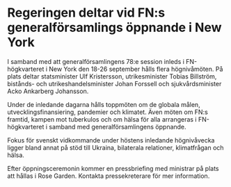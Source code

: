 # Regeringen deltar vid FN:s generalförsamlings öppnande i New York

I samband med att generalförsamlingens 78:e session inleds i FN-högkvarteret i New York den 18-26 september hålls flera högnivåmöten. På plats deltar statsminister Ulf Kristersson, utrikesminister Tobias Billström, bistånds- och utrikeshandelsminister Johan Forssell och sjukvårdsminister Acko Ankarberg Johansson.

Under de inledande dagarna hålls toppmöten om de globala målen, utvecklingsfinansiering, pandemier och klimatet. Även möten om FN:s framtid, kampen mot tuberkulos och om hälsa för alla arrangeras i FN-högkvarteret i samband med generalförsamlingens öppnande.

Fokus för svenskt vidkommande under höstens inledande högnivåvecka ligger bland annat på stöd till Ukraina, bilaterala relationer, klimatfrågan och hälsa.

Efter öppningsceremonin kommer en pressbriefing med ministrar på plats att hållas i Rose Garden. Kontakta pressekreterare för mer information.
